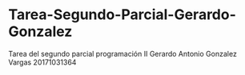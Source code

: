 # Tarea-Segundo-Parcial-Gerardo-Gonzalez
Tarea del segundo parcial programación II
Gerardo Antonio Gonzalez Vargas 
20171031364
